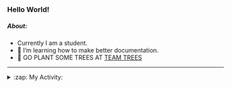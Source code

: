 ### Hello World!

##### About:
- Currently I am a student.
- 🌱 I’m learning how to make better documentation.
- 🌱 GO PLANT SOME TREES AT [TEAM TREES](https://teamtrees.org/)

---
<details>
  <summary>:zap: My Activity:</summary>
  
<!--START_SECTION:waka-->
![Code Time](http://img.shields.io/badge/Code%20Time-1%2C152%20hrs%2043%20mins-blue)

**I'm a Night 🦉** 

```text
🌞 Morning                1443 commits        ██░░░░░░░░░░░░░░░░░░░░░░░   09.21 % 
🌆 Daytime                5529 commits        █████████░░░░░░░░░░░░░░░░   35.30 % 
🌃 Evening                4544 commits        ███████░░░░░░░░░░░░░░░░░░   29.01 % 
🌙 Night                  4149 commits        ███████░░░░░░░░░░░░░░░░░░   26.49 % 
```
📅 **I'm Most Productive on Wednesday** 

```text
Monday                   2344 commits        ████░░░░░░░░░░░░░░░░░░░░░   14.96 % 
Tuesday                  2045 commits        ███░░░░░░░░░░░░░░░░░░░░░░   13.05 % 
Wednesday                3611 commits        ██████░░░░░░░░░░░░░░░░░░░   23.05 % 
Thursday                 1963 commits        ███░░░░░░░░░░░░░░░░░░░░░░   12.53 % 
Friday                   1553 commits        ██░░░░░░░░░░░░░░░░░░░░░░░   09.91 % 
Saturday                 1391 commits        ██░░░░░░░░░░░░░░░░░░░░░░░   08.88 % 
Sunday                   2758 commits        ████░░░░░░░░░░░░░░░░░░░░░   17.61 % 
```


📊 **This Week I Spent My Time On** 

```text
🔥 Editors: 
VS Code                  3 hrs 5 mins        █████████████████████████   100.00 % 

🐱‍💻 Projects: 
giveth-dapps-v2          3 hrs 1 min         ████████████████████████░   97.40 % 
praise                   4 mins              █░░░░░░░░░░░░░░░░░░░░░░░░   02.60 % 
```


 Last Updated on 18/07/2023 11:10:31 UTC
<!--END_SECTION:waka-->
</details>
